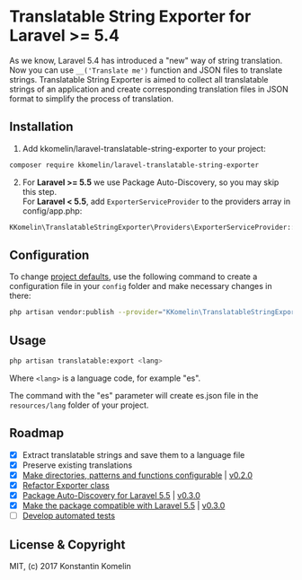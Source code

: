 # Translatable String Exporter for Laravel >= 5.4
As we know, Laravel 5.4 has introduced a "new" way of string translation.
Now you can use `__('Translate me')` function and JSON files to translate strings.
Translatable String Exporter is aimed to collect all translatable strings of an application and create corresponding translation files in JSON format to simplify the process of translation.

## Installation

1) Add kkomelin/laravel-translatable-string-exporter to your project:

```bash
composer require kkomelin/laravel-translatable-string-exporter
```

2) For **Laravel >= 5.5** we use Package Auto-Discovery, so you may skip this step.  
For **Laravel < 5.5**, add `ExporterServiceProvider` to the providers array in config/app.php:

```php
KKomelin\TranslatableStringExporter\Providers\ExporterServiceProvider::class,
```

## Configuration

To change [project defaults](https://github.com/kkomelin/laravel-translatable-string-exporter/wiki/Configuration-and-Project-Defaults), use the following command to create a configuration file in your `config` folder and make necessary changes in there:

```bash
php artisan vendor:publish --provider="KKomelin\TranslatableStringExporter\Providers\ExporterServiceProvider"
```

## Usage

```bash
php artisan translatable:export <lang>
```
Where `<lang>` is a language code, for example "es".

The command with the "es" parameter will create es.json file in the `resources/lang` folder of your project.

## Roadmap

- [x] Extract translatable strings and save them to a language file
- [x] Preserve existing translations
- [x] [Make directories, patterns and functions configurable](https://github.com/kkomelin/laravel-translatable-string-exporter/issues/5) | [v0.2.0](https://github.com/kkomelin/laravel-translatable-string-exporter/releases/tag/0.2.0)
- [x] [Refactor Exporter class](https://github.com/kkomelin/laravel-translatable-string-exporter/issues/3)
- [x] [Package Auto-Discovery for Laravel 5.5](https://github.com/kkomelin/laravel-translatable-string-exporter/issues/7) | [v0.3.0](https://github.com/kkomelin/laravel-translatable-string-exporter/releases/tag/0.3.0)
- [x] [Make the package compatible with Laravel 5.5](https://github.com/kkomelin/laravel-translatable-string-exporter/issues/9) | [v0.3.0](https://github.com/kkomelin/laravel-translatable-string-exporter/releases/tag/0.3.0)
- [ ] [Develop automated tests](https://github.com/kkomelin/laravel-translatable-string-exporter/issues/4)

## License & Copyright

MIT, (c) 2017 Konstantin Komelin
